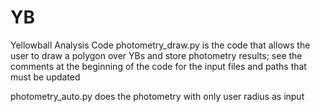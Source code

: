# YB
Yellowball Analysis Code
photometry_draw.py is the code that allows the user to draw a polygon over YBs and store photometry results; see the comments at the beginning of the code for the input files and paths that must be updated

photometry_auto.py does the photometry with only user radius as input
